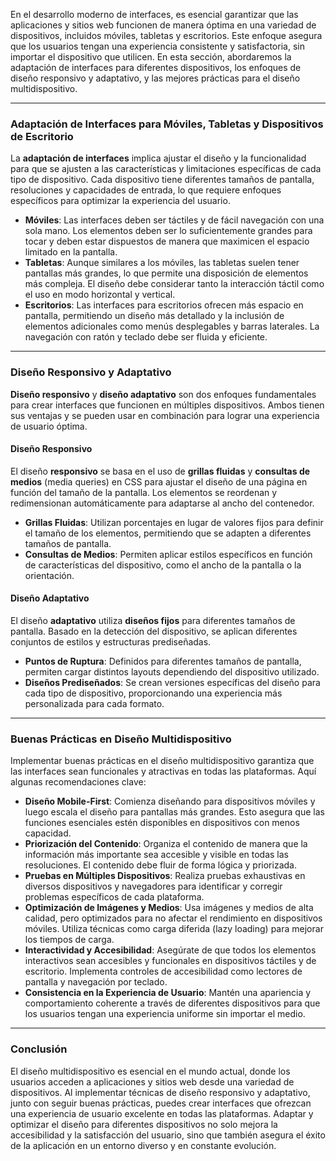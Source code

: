 En el desarrollo moderno de interfaces, es esencial garantizar que las aplicaciones y sitios web funcionen de manera óptima en una variedad de dispositivos, incluidos móviles, tabletas y escritorios. Este enfoque asegura que los usuarios tengan una experiencia consistente y satisfactoria, sin importar el dispositivo que utilicen. En esta sección, abordaremos la adaptación de interfaces para diferentes dispositivos, los enfoques de diseño responsivo y adaptativo, y las mejores prácticas para el diseño multidispositivo.

---

### Adaptación de Interfaces para Móviles, Tabletas y Dispositivos de Escritorio

La **adaptación de interfaces** implica ajustar el diseño y la funcionalidad para que se ajusten a las características y limitaciones específicas de cada tipo de dispositivo. Cada dispositivo tiene diferentes tamaños de pantalla, resoluciones y capacidades de entrada, lo que requiere enfoques específicos para optimizar la experiencia del usuario.

- **Móviles**: Las interfaces deben ser táctiles y de fácil navegación con una sola mano. Los elementos deben ser lo suficientemente grandes para tocar y deben estar dispuestos de manera que maximicen el espacio limitado en la pantalla.
- **Tabletas**: Aunque similares a los móviles, las tabletas suelen tener pantallas más grandes, lo que permite una disposición de elementos más compleja. El diseño debe considerar tanto la interacción táctil como el uso en modo horizontal y vertical.
- **Escritorios**: Las interfaces para escritorios ofrecen más espacio en pantalla, permitiendo un diseño más detallado y la inclusión de elementos adicionales como menús desplegables y barras laterales. La navegación con ratón y teclado debe ser fluida y eficiente.

---

### Diseño Responsivo y Adaptativo

**Diseño responsivo** y **diseño adaptativo** son dos enfoques fundamentales para crear interfaces que funcionen en múltiples dispositivos. Ambos tienen sus ventajas y se pueden usar en combinación para lograr una experiencia de usuario óptima.

#### Diseño Responsivo

El diseño **responsivo** se basa en el uso de **grillas fluidas** y **consultas de medios** (media queries) en CSS para ajustar el diseño de una página en función del tamaño de la pantalla. Los elementos se reordenan y redimensionan automáticamente para adaptarse al ancho del contenedor.

- **Grillas Fluidas**: Utilizan porcentajes en lugar de valores fijos para definir el tamaño de los elementos, permitiendo que se adapten a diferentes tamaños de pantalla.
- **Consultas de Medios**: Permiten aplicar estilos específicos en función de características del dispositivo, como el ancho de la pantalla o la orientación.

#### Diseño Adaptativo

El diseño **adaptativo** utiliza **diseños fijos** para diferentes tamaños de pantalla. Basado en la detección del dispositivo, se aplican diferentes conjuntos de estilos y estructuras prediseñadas.

- **Puntos de Ruptura**: Definidos para diferentes tamaños de pantalla, permiten cargar distintos layouts dependiendo del dispositivo utilizado.
- **Diseños Prediseñados**: Se crean versiones específicas del diseño para cada tipo de dispositivo, proporcionando una experiencia más personalizada para cada formato.

---

### Buenas Prácticas en Diseño Multidispositivo

Implementar buenas prácticas en el diseño multidispositivo garantiza que las interfaces sean funcionales y atractivas en todas las plataformas. Aquí algunas recomendaciones clave:

- **Diseño Mobile-First**: Comienza diseñando para dispositivos móviles y luego escala el diseño para pantallas más grandes. Esto asegura que las funciones esenciales estén disponibles en dispositivos con menos capacidad.
- **Priorización del Contenido**: Organiza el contenido de manera que la información más importante sea accesible y visible en todas las resoluciones. El contenido debe fluir de forma lógica y priorizada.
- **Pruebas en Múltiples Dispositivos**: Realiza pruebas exhaustivas en diversos dispositivos y navegadores para identificar y corregir problemas específicos de cada plataforma.
- **Optimización de Imágenes y Medios**: Usa imágenes y medios de alta calidad, pero optimizados para no afectar el rendimiento en dispositivos móviles. Utiliza técnicas como carga diferida (lazy loading) para mejorar los tiempos de carga.
- **Interactividad y Accesibilidad**: Asegúrate de que todos los elementos interactivos sean accesibles y funcionales en dispositivos táctiles y de escritorio. Implementa controles de accesibilidad como lectores de pantalla y navegación por teclado.
- **Consistencia en la Experiencia de Usuario**: Mantén una apariencia y comportamiento coherente a través de diferentes dispositivos para que los usuarios tengan una experiencia uniforme sin importar el medio.

---

### Conclusión

El diseño multidispositivo es esencial en el mundo actual, donde los usuarios acceden a aplicaciones y sitios web desde una variedad de dispositivos. Al implementar técnicas de diseño responsivo y adaptativo, junto con seguir buenas prácticas, puedes crear interfaces que ofrezcan una experiencia de usuario excelente en todas las plataformas. Adaptar y optimizar el diseño para diferentes dispositivos no solo mejora la accesibilidad y la satisfacción del usuario, sino que también asegura el éxito de la aplicación en un entorno diverso y en constante evolución.
